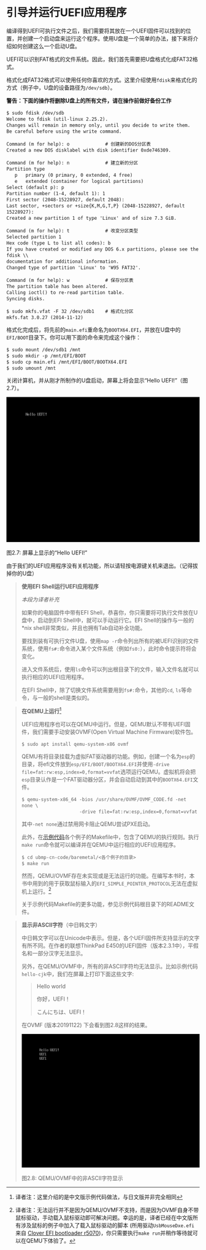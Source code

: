 # 引导并运行UEFI应用程序

编译得到UEFI可执行文件之后，我们需要将其放在一个UEFI固件可以找到的位置，并创建一个启动盘来运行这个程序。使用U盘是一个简单的办法，接下来将介绍如何创建这么一个启动U盘。

UEFI可以识别FAT格式的文件系统。因此，我们首先需要把U盘格式化成FAT32格式。

格式化成FAT32格式可以使用任何你喜欢的方式。这里介绍使用`fdisk`来格式化的方式（例子中，U盘的设备路径为`/dev/sdb`）。

**警告：下面的操作将删除U盘上的所有文件，请在操作前做好备份工作**

```shell
$ sudo fdisk /dev/sdb
Welcome to fdisk (util-linux 2.25.2).
Changes will remain in memory only, until you decide to write them.
Be careful before using the write command.

Command (m for help): o             # 创建新的DOS分区表
Created a new DOS disklabel with disk identifier 0xde746309.

Command (m for help): n             # 建立新的分区
Partition type
   p   primary (0 primary, 0 extended, 4 free)
   e   extended (container for logical partitions)
Select (default p): p
Partition number (1-4, default 1): 1
First sector (2048-15228927, default 2048):
Last sector, +sectors or +size{K,M,G,T,P} (2048-15228927, default 15228927):
Created a new partition 1 of type 'Linux' and of size 7.3 GiB.

Command (m for help): t             # 改变分区类型
Selected partition 1
Hex code (type L to list all codes): b
If you have created or modified any DOS 6.x partitions, please see the fdisk \\
documentation for additional information.
Changed type of partition 'Linux' to 'W95 FAT32'.

Command (m for help): w             # 保存分区表
The partition table has been altered.
Calling ioctl() to re-read partition table.
Syncing disks.

$ sudo mkfs.vfat -F 32 /dev/sdb1    # 格式化分区
mkfs.fat 3.0.27 (2014-11-12)
```

格式化完成后，将先前的`main.efi`重命名为`BOOTX64.EFI`，并放在U盘中的`EFI/BOOT`目录下。你可以用下面的命令来完成这个操作：

```shell
$ sudo mount /dev/sdb1 /mnt
$ sudo mkdir -p /mnt/EFI/BOOT
$ sudo cp main.efi /mnt/EFI/BOOT/BOOTX64.EFI
$ sudo umount /mnt
```

关闭计算机，并从刚才所制作的U盘启动，屏幕上将会显示“Hello UEFI!”（图2.7）。

![屏幕上显示的“Hello UEFI!”](../../images/part1/hello.png)

图2.7: 屏幕上显示的“Hello UEFI!”

由于我们的UEFI应用程序没有关机功能，所以请轻按电源键关机来退出。（记得拔掉你的U盘）


> **使用EFI Shell运行UEFI应用程序**
> 
> *本段为译者补充*
> 
> 如果你的电脑固件中带有EFI Shell，恭喜你，你只需要将可执行文件放在U盘中，启动到EFI Shell中，就可以手动运行它。EFI Shell的操作与一般的*nix shell非常类似，并且也拥有Tab自动补全功能。
> 
> 要找到装有可执行文件U盘，使用`map -r`命令列出所有的被UEFI识别的文件系统，使用`fs#:`命令进入某个文件系统（例如`fs0:`），此时命令提示符将会变化。
> 
> 进入文件系统后，使用`ls`命令可以列出根目录下的文件，输入文件名就可以执行相应的UEFI应用程序。
> 
> 在EFI Shell中，除了切换文件系统需要用到`fs#:`命令，其他的`cd`, `ls`等命令，与一般的shell是类似的。

> **在QEMU上运行**[^1]
> 
> UEFI应用程序也可以在QEMU中运行。但是，QEMU默认不带有UEFI固件，我们需要手动安装OVMF(Open Virtual Machine Firmware)软件包。
> 
> ```shell
> $ sudo apt install qemu-system-x86 ovmf
> ```
> 
> QEMU有将目录挂载为虚拟FAT驱动器的功能。例如，创建一个名为`esp`的目录，将efi文件放到`esp/EFI/BOOT/BOOTX64.EFI`并使用`-drive file=fat:rw:esp,index=0,format=vvfat`选项运行QEMU。虚拟机将会把`esp`目录认作是一个FAT驱动器分区，并会自动启动到其中的`BOOTX64.EFI`文件。
> 
> ```shell
> $ qemu-system-x86_64 -bios /usr/share/OVMF/OVMF_CODE.fd -net none \ 
>                      -drive file=fat:rw:esp,index=0,format=vvfat
> ```
> 
> 其中`-net none`通过禁用网卡阻止QEMU尝试PXE启动。
> 
> 此外，在[示例代码](https://github.com/kagurazakakotori/ubmp-cn-code)各个例子的Makefile中，包含了QEMU的执行规则。执行`make run`命令就可以编译并在QEMU中运行相应的UEFI应用程序。
> 
> ```shell
> $ cd ubmp-cn-code/baremetal/<各个例子的目录>
> $ make run
> ```
> 
> 然而，QEMU/OVMF存在未实现或是无法运行的功能。在编写本书时，本书中用到的用于获取鼠标输入的`EFI_SIMPLE_POINTER_PROTOCOL`无法在虚拟机上运行。[^2]
>
> 关于示例代码Makefile的更多功能，参见示例代码根目录下的README文件。

> **显示非ASCII字符**（中日韩文字）
> 
> 中日韩文字可以在Unicode中表示。但是，各个UEFI固件所支持显示的文字有所不同。在作者的联想ThinkPad E450的UEFI固件（版本2.3.1中），平假名和一部分汉字无法显示。
> 
> 另外，在QEMU/OVMF中，所有的非ASCII字符均无法显示。比如示例代码`hello-cjk`中，我们在屏幕上打印下面这些文字:
> 
> > Hello world
> >
> > 你好，UEFI！
> >
> > こんにちは、UEFI！
> 
> 在OVMF (版本20191122) 下会看到图2.8这样的结果。
> 
> ![QEMU/OVMF中非ASCII字符显示](../../images/part1/hello-cjk.png)
> 
> 图2.8: QEMU/OVMF中的非ASCII字符显示


[^1]: 译者注：这里介绍的是中文版示例代码做法，与日文版并非完全相同

[^2]: 译者注：无法运行并不是因为QEMU/OVMF不支持，而是因为OVMF自身不带鼠标驱动，手动载入鼠标驱动即可解决问题。幸运的是，译者已经在中文版所有涉及鼠标的例子中加入了载入鼠标驱动的脚本 (所用驱动`UsbMouseDxe.efi`[^1]来自 [Clover EFI bootloader r5070](https://sourceforge.net/projects/cloverefiboot/))，你只需要执行`make run`并稍作等待就可以在QEMU下体验了。

[^3]: 译者注：使用`UsbMouseDxe.efi`而非`Ps2MouseDxe.efi`是由于QEMU默认的PS/2鼠标无法被识别，这里使用USB鼠标替代。具体无法识别的原因未知。
